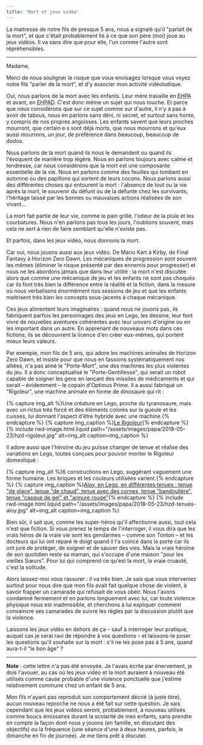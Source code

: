```yaml
---
title: 'Mort et jeux vidéo'
---
```


La maitresse de notre fils de presque 5 ans, nous a signalé qu'il "parlait de la
mort", et que c'était probablement lié à ce que son père (moi) joue au jeux
vidéos. Il va sans dire que pour elle, l'un comme l'autre sont répréhensibles.

<!-- more -->

---

Madame,

Merci de nous souligner le risque que vous envisagez lorsque vous voyez notre
fils "parler de la mort", et d'y associer mon activité vidéoludique.

Oui, nous parlons de la mort avec les enfants. Leur mère travaille en
<abbr title="Établissement d'hébergement pour personnes âgées">EHPA</abbr> et
avant, en
<abbr title="Établissement d'hébergement pour personnes âgées dépendantes">EHPAD</abbr>.
C'est donc même un sujet qui nous touche. Et parce que nous considérons que sur
ce sujet comme sur d'autre, il n'y a pas à avoir de tabous, nous en parlons sans
déni, ni secret, et surtout sans honte, y compris de nos propres angoisses. Les
enfants savent que leurs proches mourront, que certain·e·s sont déjà morts, que
nous mourrons et qu'eux aussi mourrons, un jour, de préférence dans beaucoup,
beaucoup de dodos.

Nous parlons de la mort quand ils nous le demandent ou quand ils l'évoquent de
manière trop légère. Nous en parlons toujours avec calme et tendresse, car nous
considérons que la mort est une composante essentielle de la vie. Nous en
parlons comme des feuilles qui tombent en automne ou des papillons qui sortent
de leurs cocons. Nous parlons aussi des différentes choses qui entourent la mort
: l'absence de tout ou la vie après la mort, le souvenir du défunt ou de la
défunte chez les survivants, l'héritage laissé par les bonnes ou mauvaises
actions réalisées de son vivant…

La mort fait partie de leur vie, comme le pain grillé, l'odeur de la pluie et
les courbatures. Nous n'en parlons pas tous les jours, l'oublions souvent, mais
cela ne sert à rien de faire semblant qu'elle n'existe pas.

Et parfois, dans les jeux vidéo, nous donnons la mort.

Car oui, nous jouons aussi aux jeux vidéo. De Mario Kart à Kirby, de Final
Fantasy à Horizon Zero Dawn. Les mécaniques de progression sont souvent les
mêmes (éliminer le risque présenté par des ennemis pour progresser) et nous ne
les abordons jamais que dans leur utilité : la mort n'est discutée alors que
comme une mécanique de jeu et les enfants ne sont pas choqués car ils font très
bien la différence entre la réalité et la fiction, dans la mesure où nous
verbalisons énormément nos sessions de jeu et que les enfants maitrisent très
bien les concepts sous-jacents à chaque mécanique.

Ces jeux alimentent leurs imaginaires : quand nous ne jouons pas, ils fabriquent
parfois les personnages des jeux en Lego, les dessine, leur font vivre de
nouvelles aventures cohérentes avec leur univers d'origine ou en les important
dans un autre. En apprenant de nouveaux mots dans ces fictions, ils se
découvrent la licence d'en créer eux-mêmes, qui portent mieux leurs valeurs.

Par exemple, mon fils de 5 ans, qui adore les machines animales de Horizon Zero
Dawn, et insiste pour que nous en fassions systématiquement nos alliées, n'a pas
aimé le "Porte-Mort", une des machines les plus violentes du jeu. Il a donc
conceptualisé le "Porte-Gentillesse", qui serait un robot capable de soigner les
gens en lançant des missiles de médicaments et qui serait – évidemment – le
copain d'Optimus Prime. Il a aussi fabriqué un "Rigoleur", une machine animale
en forme de dinosaure qui rit :

{% capture img_alt %}Une créature en Lego, proche du tyranosaure, mais avec un
rictus très forcé et des éléments colorés sur la gueule et les cuisses, lui
donnant l'aspect d'être hybride avec une machine.{% endcapture %}
{% capture img_caption %}[Le Rigoleur](https://www.flickr.com/photos/borisschapira/42255032995/in/datetaken-public/ 'Voir la photo en grand sur Flickr'){% endcapture %}
{% include rwd-image.html.liquid
path="/assets/images/papa/2018-05-23/hzd-rigoleur.jpg"
alt=img_alt
caption=img_caption
%}

Il adore aussi que l'héroïne du jeu puisse changer de tenue et réalise des
variations en Lego, toutes conçues pour pouvoir monter le Rigoleur domestiqué :

{% capture img_alt %}6 constructions en Lego, suggérant vaguement une forme
humaine. Les briques et les couleurs utilisées varient.{% endcapture %}
{% capture img_caption %}[Aloy, en Lego, en différentes tenues : tenue "de glace", tenue "de chaud", tenue avec des cornes, tenue "bandoulière", tenue "casque de gel" et "armure rouge"](https://www.flickr.com/photos/borisschapira/42440919944/in/datetaken-public/ 'Voir la photo en grand sur Flickr'){% endcapture %}
{% include rwd-image.html.liquid
path="/assets/images/papa/2018-05-23/hzd-tenues-aloy.jpg"
alt=img_alt
caption=img_caption
%}

Bien sûr, il sait que, comme les super-héros qu'il affectionne aussi, tout cela
n'est que fiction. Si vous prenez le temps de l'interroger, il vous dira que les
vrais héros de la vraie vie sont les gendarmes – comme son Tonton – et les
docteurs qui lui ont réparé le doigt quand il l'a coincé dans la porte car ils
ont juré de protéger, de soigner et de sauver des vies. Mais la vraie héroïne de
son quotidien reste sa maman, qui s'occupe d'une maison "pour les vieilles
Sœurs". Pour lui qui comprend ce qu'est la mort, la vraie cruauté, c'est la
solitude.

Alors laissez-moi vous rassurer : il va très bien. Je sais que vous interveniez
surtout pour nous dire que mon fils avait fait quelque chose de violent, à
savoir frapper un camarade qui refusait de vous obéir. Nous l'avons condamné
fermement et en parlons longuement avec lui, car toute violence physique nous
est inadmissible, et cherchons à lui expliquer comment convaincre ses camarades
de suivre les règles par la discussion plutôt que la violence.

Laissons les jeux vidéo en dehors de ça – sauf à interroger leur pratique,
auquel cas je serai ravi de répondre à vos questions – et laissons-le poser les
questions qu'il souhaite sur la mort : s'il ne les pose pas à 5 ans, quand
aura-t-il "le bon âge" ?

---

**Note** : cette lettre n'a pas été envoyée. Je l'avais écrite par énervement,
je dois l'avouer, au cas où les jeux vidéo et la mort auraient à nouveau été
utilisés comme cause probable d'une violence ponctuelle que j'estime
relativement commune chez un enfant de 5 ans.

Mon fils n'ayant pas reproduit son comportement décrié (à juste titre), aucun
nouveau reproche ne nous a été fait sur cette question. Je sais cependant que
les jeux vidéos seront, probablement, à nouveau utilisés comme boucs émissaires
durant la scolarité de mes enfants, sans prendre en compte la façon dont nous y
jouons (en famille, en discutant des objectifs) ou la fréquence (une séance
d'une à deux heures, parfois, le dimanche en fin de journée). Je me tiens prêt à
discuter.
